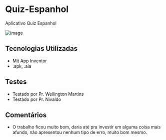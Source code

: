# Quiz-Espanhol
Aplicativo Quiz Espanhol

![image](C:\Users\Kauê\Downloads\Apk\Apk.PNG)


## Tecnologias Utilizadas
- Mit App Inventor
- .apk, .aia

## Testes
- Testado por Pr. Wellington Martins
- Testado por Pr. Nivaldo

## Comentários
- O trabalho ficou muito bom, daria até pra investir em alguma coisa mais afundo, não apresentou nenhum tipo de erro, muito bom mesmo.
